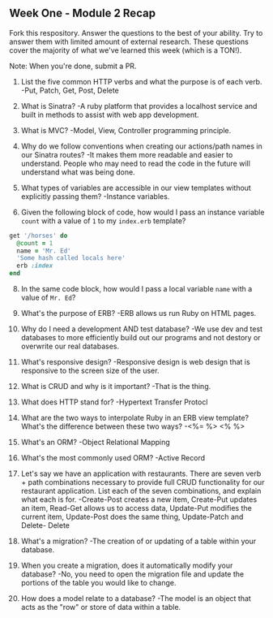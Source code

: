 ## Week One - Module 2 Recap

Fork this respository. Answer the questions to the best of your ability. Try to answer them with limited amount of external research. These questions cover the majority of what we've learned this week (which is a TON!). 

Note: When you're done, submit a PR. 

1. List the five common HTTP verbs and what the purpose is of each verb.
-Put, Patch, Get, Post, Delete

2. What is Sinatra?
-A ruby platform that provides a localhost service and built in methods to assist with web app development.

4. What is MVC?
-Model, View, Controller programming principle. 

5. Why do we follow conventions when creating our actions/path names in our Sinatra routes?
-It makes them more readable and easier to understand. People who may need to read the code in the future will understand what was being done. 

6. What types of variables are accessible in our view templates without explicitly passing them?
-Instance variables.

7. Given the following block of code, how would I pass an instance variable `count` with a value of `1` to my `index.erb` template?
  
  ```ruby
  get '/horses' do
    @count = 1
    name = 'Mr. Ed'
    'Some hash called locals here'
    erb :index
  end
  ```

8. In the same code block, how would I pass a local variable `name` with a value of `Mr. Ed`?
9. What's the purpose of ERB?
-ERB allows us run Ruby on HTML pages. 

10. Why do I need a development AND test database?
-We use dev and test databases to more efficiently build out our programs and not destory or overwrite our real databases. 

11. What's responsive design?
-Responsive design is web design that is responsive to the screen size of the user. 

12. What is CRUD and why is it important?
-That is the thing.

13. What does HTTP stand for? 
-Hypertext Transfer Protocl

14. What are the two ways to interpolate Ruby in an ERB view template? What's the difference between these two ways?
-<%= %> <% %>

15. What's an ORM?
-Object Relational Mapping

16. What's the most commonly used ORM?
-Active Record

17. Let's say we have an application with restaurants. There are seven verb + path combinations necessary to provide full CRUD functionality for our restaurant application. List each of the seven combinations, and explain what each is for.
-Create-Post creates a new item, Create-Put updates an item, Read-Get allows us to access data, Update-Put modifies the current item, Update-Post does the same thing, Update-Patch and Delete- Delete

18. What's a migration? 
-The creation of or updating of a table within your database.

19. When you create a migration, does it automatically modify your database?
-No, you need to open the migration file and update the portions of the table you would like to change. 

20. How does a model relate to a database?
-The model is an object that acts as the "row" or store of data within a table. 
